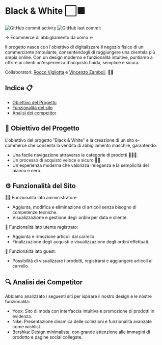 # Black & White ⬜⬛
![GitHub commit activity](https://img.shields.io/github/commit-activity/t/RVigliotta/ProgettoTSW)
![GitHub last commit](https://img.shields.io/github/last-commit/RVigliotta/ProgettoTSW)


→ Ecommerce di abbigliamento da uomo ←

Il progetto nasce con l'obiettivo di digitalizzare il negozio fisico di un commerciante ambulante, consentendogli di raggiungere una clientela più ampia online. Con un design moderno e funzionalità intuitive, puntiamo a offrire ai clienti un'esperienza d'acquisto fluida, semplice e sicura.

Collaboratori: [Rocco Vigliotta](https://github.com/RVigliotta) e [Vincenzo Zamboli](https://github.com/VincenzoZAmboli). 🙋🙋


## Indice 📋
* [Obiettivo del Progetto](#-Obiettivo-del-Progetto)
* [Funzionalità del sito](#-Funzionalità-del-Sito)
* [Analisi dei competitor](#-Analisi-dei-competitor)


## 🎯 Obiettivo del Progetto
L'obiettivo del progetto "Black & White" è la creazione di un sito e-commerce che consenta la vendita di abbigliamento maschile, garantendo:
- Una facile navigazione attraverso le categorie di prodotti 🧥👕👖.
- Un processo di acquisto veloce e sicuro 🛒🔐.
- Un'esperienza moderna che valorizza l'eleganza e la semplicità del bianco e nero.
  
## ⚙ Funzionalità del Sito
👨‍💼 Funzionalità lato amministratore:
- Aggiunta, modifica e eliminazione di articoli senza bisogno di competenze tecniche.
- Visualizzazione e gestione degli ordini per data e cliente.
  
👤 Funzionalità lato utente registrato:
- Aggiunta e rimozione articoli dal carrello.
- Finalizzazione degli acquisti e visualizzazione degli ordini effettuati.
  
👥 Funzionalità lato guest:
- Possibilità di visualizzare i prodotti, registrarsi e aggiungere articoli al carrello.


## 🔍 Analisi dei Competitor
Abbiamo analizzato i seguenti siti per ispirare il nostro design e le nostre funzionalità:
- Yoox: Sito di moda con interfaccia intuitiva e promozione di prodotti in evidenza.
- Nike: Presentazione dinamica delle collezioni e funzionalità avanzate come wishlist.
- Bershka: Design minimalista, con grande attenzione alle immagini di prodotto e pagine social collegate.
